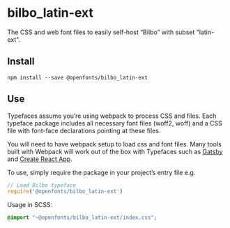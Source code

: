 
# bilbo_latin-ext

The CSS and web font files to easily self-host “Bilbo” with subset "latin-ext".

## Install

`npm install --save @openfonts/bilbo_latin-ext`

## Use

Typefaces assume you’re using webpack to process CSS and files. Each typeface
package includes all necessary font files (woff2, woff) and a CSS file with
font-face declarations pointing at these files.

You will need to have webpack setup to load css and font files. Many tools built
with Webpack will work out of the box with Typefaces such as [Gatsby](https://github.com/gatsbyjs/gatsby)
and [Create React App](https://github.com/facebookincubator/create-react-app).

To use, simply require the package in your project’s entry file e.g.

```javascript
// Load Bilbo typeface
require('@openfonts/bilbo_latin-ext')
```

Usage in SCSS:
```scss
@import "~@openfonts/bilbo_latin-ext/index.css";
```
